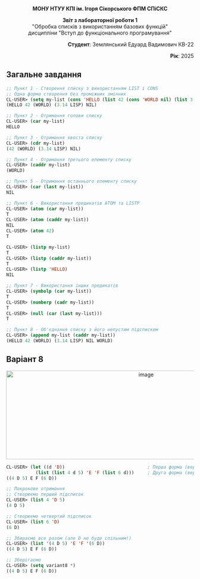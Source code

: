 <p align="center"><b>МОНУ НТУУ КПІ ім. Ігоря Сікорського ФПМ СПіСКС</b></p>
<p align="center">
<b>Звіт з лабораторної роботи 1</b><br/>
"Обробка списків з використанням базових функцій"<br/>
дисципліни "Вступ до функціонального програмування"
</p>
<p align="right"><b>Студент</b>: Землянський Едуард Вадимович КВ-22</p>
<p align="right"><b>Рік</b>: 2025</p>

## Загальне завдання

<!--
лістинг пунктів загального завдання можна навести або в одному блоці коду
із коментарями, що позначають початок виконання окремих пунктів, або ж
розділити весь лістинг на окремі блоки коду і додати для них підзаголовки
(напр. ### Пункт 1).
-->

```lisp
;; Пункт 1 - Створення списку з використанням LIST і CONS
;; Одна форма створення без проміжних змінних
CL-USER> (setq my-list (cons 'HELLO (list 42 (cons 'WORLD nil) (list 3.14 'LISP) nil)))
(HELLO 42 (WORLD) (3.14 LISP) NIL)

;; Пункт 2 - Отримання голови списку
CL-USER> (car my-list)
HELLO

;; Пункт 3 - Отримання хвоста списку
CL-USER> (cdr my-list)
(42 (WORLD) (3.14 LISP) NIL)

;; Пункт 4 - Отримання третього елементу списку
CL-USER> (caddr my-list)
(WORLD)

;; Пункт 5 - Отримання останнього елементу списку
CL-USER> (car (last my-list))
NIL

;; Пункт 6 - Використання предикатів ATOM та LISTP
CL-USER> (atom (car my-list))
T
CL-USER> (atom (caddr my-list))
NIL
CL-USER> (atom 42)
T

CL-USER> (listp my-list)
T
CL-USER> (listp (caddr my-list))
T
CL-USER> (listp 'HELLO)
NIL

;; Пункт 7 - Використання інших предикатів
CL-USER> (symbolp (car my-list))
T
CL-USER> (numberp (cadr my-list))
T
CL-USER> (null (car (last my-list)))
T

;; Пункт 8 - Об'єднання списку з його непустим підсписком
CL-USER> (append my-list (caddr my-list))
(HELLO 42 (WORLD) (3.14 LISP) NIL WORLD)
```
## Варіант 8
<p align="center">
<img width="736" height="238" alt="image" src="https://github.com/user-attachments/assets/9874c842-d1c1-4379-aa49-c0029baaf3eb" />

</p>

```lisp
CL-USER> (let ((d 'D))                               ; Перша форма (верхній рівень)
           (list (list 4 d 5) 'E 'F (list 6 d)))     ; Друга форма (верхній рівень)
((4 D 5) E F (6 D))

;; Покрокове отримання
;; Створюємо перший підсписок
CL-USER> (list 4 'D 5)
(4 D 5)

;; Створюємо четвертий підсписок
CL-USER> (list 6 'D)
(6 D)

;; Збираємо все разом (але D не буде спільним!)
CL-USER> (list '(4 D 5) 'E 'F '(6 D))
((4 D 5) E F (6 D))

;; Зберігаємо
CL-USER> (setq variant8 *)
((4 D 5) E F (6 D))
```
